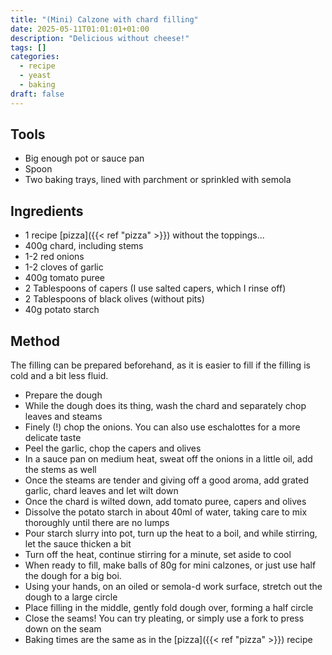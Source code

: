 ```yaml
---
title: "(Mini) Calzone with chard filling"
date: 2025-05-11T01:01:01+01:00
description: "Delicious without cheese!"
tags: []
categories:
  - recipe
  - yeast
  - baking
draft: false
---
```


## Tools

- Big enough pot or sauce pan
- Spoon
- Two baking trays, lined with parchment or sprinkled with semola

## Ingredients

- 1 recipe [pizza]({{< ref "pizza" >}}) without the toppings...
- 400g chard, including stems
- 1-2 red onions
- 1-2 cloves of garlic
- 400g tomato puree
- 2 Tablespoons of capers (I use salted capers, which I rinse off)
- 2 Tablespoons of black olives (without pits)
- 40g potato starch

## Method

The filling can be prepared beforehand, as it is easier to fill if the filling is cold and a bit less fluid.

- Prepare the dough
- While the dough does its thing, wash the chard and separately chop leaves and steams
- Finely (!) chop the onions. You can also use eschalottes for a more delicate taste
- Peel the garlic, chop the capers and olives
- In a sauce pan on medium heat, sweat off the onions in a little oil, add the stems as well
- Once the steams are tender and giving off a good aroma, add grated garlic, chard leaves and let wilt down
- Once the chard is wilted down, add tomato puree, capers and olives
- Dissolve the potato starch in about 40ml of water, taking care to mix thoroughly until there are no lumps
- Pour starch slurry into pot, turn up the heat to a boil, and while stirring, let the sauce thicken a bit
- Turn off the heat, continue stirring for a minute, set aside to cool
- When ready to fill, make balls of 80g for mini calzones, or just use half the dough for a big boi.
- Using your hands, on an oiled or semola-d work surface, stretch out the dough to a large circle
- Place filling in the middle, gently fold dough over, forming a half circle
- Close the seams! You can try pleating, or simply use a fork to press down on the seam
- Baking times are the same as in the [pizza]({{< ref "pizza" >}}) recipe